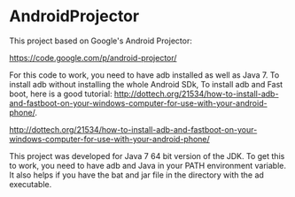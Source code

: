 AndroidProjector
================
This project based on Google's Android Projector: 

https://code.google.com/p/android-projector/

For this code to work, you need to have adb installed as well as Java 7.  To install adb without installing the whole Android SDk, To install adb and Fast boot, here is a good tutorial: http://dottech.org/21534/how-to-install-adb-and-fastboot-on-your-windows-computer-for-use-with-your-android-phone/.

http://dottech.org/21534/how-to-install-adb-and-fastboot-on-your-windows-computer-for-use-with-your-android-phone/

This project was developed for Java 7 64 bit version of the JDK.  To get this to work, you need to have adb and Java in your PATH environment variable. It also helps if you have the bat and jar file in the directory with the ad executable.   
